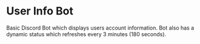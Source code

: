 # User Info Bot
 Basic Discord Bot which displays users account information. Bot also has a dynamic status which refreshes every 3 minutes (180 seconds).
